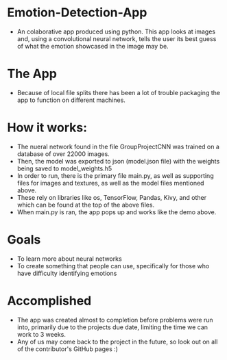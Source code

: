 # Emotion-Detection-App
- An colaborative app produced using python. This app looks at images and, using a convolutional neural network, tells the user its best guess of what the emotion showcased in the image may be.

# The App
- Because of local file splits there has been a lot of trouble packaging the app to function on different machines.

# How it works:
- The nueral network found in the file GroupProjectCNN was trained on a database of over 22000 images.
- Then, the model was exported to json (model.json file) with the weights being saved to model_weights.h5
- In order to run, there is the primary file main.py, as well as supporting files for images and textures, as well as the model files mentioned above.
- These rely on libraries like os, TensorFlow, Pandas, Kivy, and other which can be found at the top of the above files. 
- When main.py is ran, the app pops up and works like the demo above. 

# Goals
- To learn more about neural networks
- To create something that people can use, specifically for those who have difficulty identifying emotions

# Accomplished
- The app was created almost to completion before problems were run into, primarily due to the projects due date, limiting the time we can work to 3 weeks.
- Any of us may come back to the project in the future, so look out on all of the contributor's GitHub pages :)
